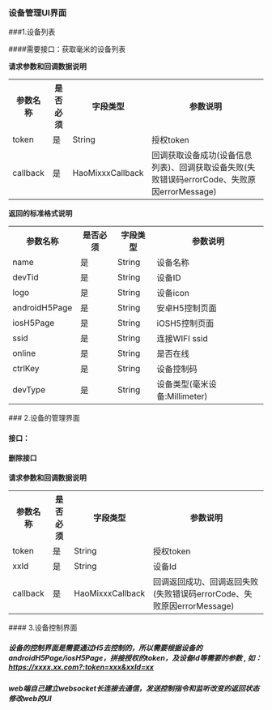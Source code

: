 ### 设备管理UI界面

###1.设备列表

####需要接口：获取毫米的设备列表

**请求参数和回调数据说明**

<table width="100%" style="border-spacing: border-collapse: collapse;">
	<tbody>
		<tr>
			<th>参数名称</th>
			<th>是否必须</th>
			<th>字段类型</th>
			<th>参数说明</th>
		</tr>
        <tr>
			<td>token</td>
			<td>是</td>
			<td>String</td>
			<td>授权token</td>
		</tr>
        <tr>
			<td>callback</td>
			<td>是</td>
			<td>HaoMixxxCallback</td>
			<td>回调获取设备成功(设备信息列表)、回调获取设备失败(失败错误码errorCode、失败原因errorMessage)</td>
		</tr>
	</tbody>
</table>

**返回的标准格式说明**

<table width="100%" style="border-spacing: border-collapse: collapse;">
	<tbody>
		<tr>
			<th>参数名称</th>
			<th>是否必须</th>
			<th>字段类型</th>
			<th>参数说明</th>
		</tr>
        <tr>
			<td>name</td>
			<td>是</td>
			<td>String</td>
			<td>设备名称</td>
		</tr>
        <tr>
			<td>devTid</td>
			<td>是</td>
			<td>String</td>
			<td>设备ID</td>
		</tr>
        <tr>
			<td>logo</td>
			<td>是</td>
			<td>String</td>
			<td>设备icon</td>
		</tr>
        <tr>
			<td>androidH5Page</td>
			<td>是</td>
			<td>String</td>
			<td>安卓H5控制页面</td>
		</tr>
        <tr>
			<td>iosH5Page</td>
			<td>是</td>
			<td>String</td>
			<td>iOSH5控制页面</td>
		</tr>
        <tr>
			<td>ssid</td>
			<td>是</td>
			<td>String</td>
			<td>连接WIFI ssid</td>
		</tr>
        <tr>
			<td>online</td>
			<td>是</td>
			<td>String</td>
			<td>是否在线</td>
		</tr>
        <tr>
			<td>ctrlKey</td>
			<td>是</td>
			<td>String</td>
			<td>设备控制码</td>
		</tr>
        <tr>
			<td>devType</td>
			<td>是</td>
			<td>String</td>
			<td>设备类型(毫米设备:Millimeter)</td>
		</tr>
	</tbody>
</table>
### 2.设备的管理界面

#### 接口：

#### 删除接口

**请求参数和回调数据说明**

<table width="100%" style="border-spacing: border-collapse: collapse;">
	<tbody>
		<tr>
			<th>参数名称</th>
			<th>是否必须</th>
			<th>字段类型</th>
			<th>参数说明</th>
		</tr>
        <tr>
			<td>token</td>
			<td>是</td>
			<td>String</td>
			<td>授权token</td>
		</tr>
        <tr>
			<td>xxId</td>
			<td>是</td>
			<td>String</td>
			<td>设备Id</td>
		</tr>
        <tr>
			<td>callback</td>
			<td>是</td>
			<td>HaoMixxxCallback</td>
			<td>回调返回成功、回调返回失败(失败错误码errorCode、失败原因errorMessage)</td>
		</tr>
	</tbody>
</table>
#### 3.设备控制界面

##### 设备的控制界面是需要通过H5去控制的，所以需要根据设备的androidH5Page/iosH5Page，拼接授权的token，及设备Id等需要的参数 , 如：https://xxxx.xx.com?:token=xxx&xxId=xx

##### web端自己建立websocket长连接去通信，发送控制指令和监听改变的返回状态修改web的UI